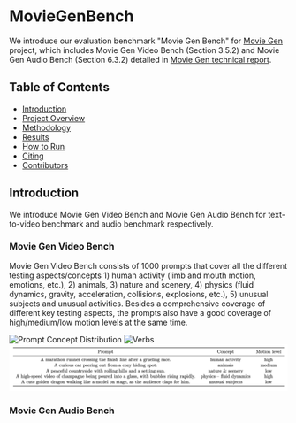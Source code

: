 # MovieGenBench

We introduce our evaluation benchmark "Movie Gen Bench" for [Movie Gen](https://ai.meta.com/research/movie-gen/) project, which includes Movie Gen Video Bench (Section 3.5.2) and Movie Gen Audio Bench (Section 6.3.2) detailed in [Movie Gen technical report](https://ai.meta.com/static-resource/movie-gen-research-paper). 

## Table of Contents
- [Introduction](#introduction)
- [Project Overview](#project-overview)
- [Methodology](#methodology)
- [Results](#results)
- [How to Run](#how-to-run)
- [Citing](#citing)
- [Contributors](#contributors)

## Introduction
We introduce Movie Gen Video Bench and Movie Gen Audio Bench for text-to-video benchmark and audio benchmark respectively.

### Movie Gen Video Bench
Movie Gen Video Bench consists of 1000 prompts that cover all the different testing aspects/concepts 1) human activity (limb and mouth motion, emotions, etc.), 2) animals, 3) nature and scenery, 4) physics (fluid dynamics, gravity, acceleration, collisions, explosions, etc.), 5) unusual subjects and unusual activities. Besides a comprehensive coverage of different key testing aspects, the prompts also have a good coverage of high/medium/low motion levels at the same time. 

![Prompt Concept Distribution](images/concept_distribution.png)
![Verbs](images/Verbs.png)
![Example](images/Example.png)

### Movie Gen Audio Bench
